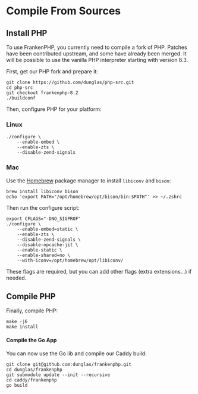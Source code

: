 # Compile From Sources

## Install PHP

To use FrankenPHP, you currently need to compile a fork of PHP.
Patches have been contributed upstream, and some have already
been merged. It will be possible to use the vanilla PHP interpreter starting with version 8.3.

First, get our PHP fork and prepare it:

```
git clone https://github.com/dunglas/php-src.git
cd php-src
git checkout frankenphp-8.2
./buildconf
```

Then, configure PHP for your platform:

### Linux

```
./configure \
    --enable-embed \
    --enable-zts \
    --disable-zend-signals
```

### Mac

Use the [Homebrew](https://brew.sh/) package manager to install
`libiconv` and `bison`:

```
brew install libiconv bison
echo 'export PATH="/opt/homebrew/opt/bison/bin:$PATH"' >> ~/.zshrc
```

Then run the configure script:

```
export CFLAGS="-DNO_SIGPROF"
./configure \
    --enable-embed=static \
    --enable-zts \
    --disable-zend-signals \
    --disable-opcache-jit \
    --enable-static \
    --enable-shared=no \
    --with-iconv=/opt/homebrew/opt/libiconv/
```

These flags are required, but you can add other flags (extra extensions...)
if needed.

## Compile PHP

Finally, compile PHP:

```
make -j6
make install
```

#### Compile the Go App

You can now use the Go lib and compile our Caddy build:

```
git clone git@github.com:dunglas/frankenphp.git
cd dunglas/frankenphp
git submodule update --init --recursive
cd caddy/frankenphp
go build
```
